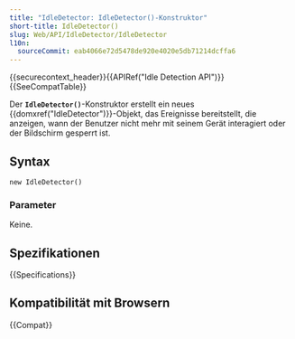 ```yaml
---
title: "IdleDetector: IdleDetector()-Konstruktor"
short-title: IdleDetector()
slug: Web/API/IdleDetector/IdleDetector
l10n:
  sourceCommit: eab4066e72d5478de920e4020e5db71214dcffa6
---
```


{{securecontext_header}}{{APIRef("Idle Detection API")}}{{SeeCompatTable}}

Der **`IdleDetector()`**-Konstruktor erstellt ein neues {{domxref("IdleDetector")}}-Objekt, das Ereignisse bereitstellt, die anzeigen, wann der Benutzer nicht mehr mit seinem Gerät interagiert oder der Bildschirm gesperrt ist.

## Syntax

```js-nolint
new IdleDetector()
```

### Parameter

Keine.

## Spezifikationen

{{Specifications}}

## Kompatibilität mit Browsern

{{Compat}}

